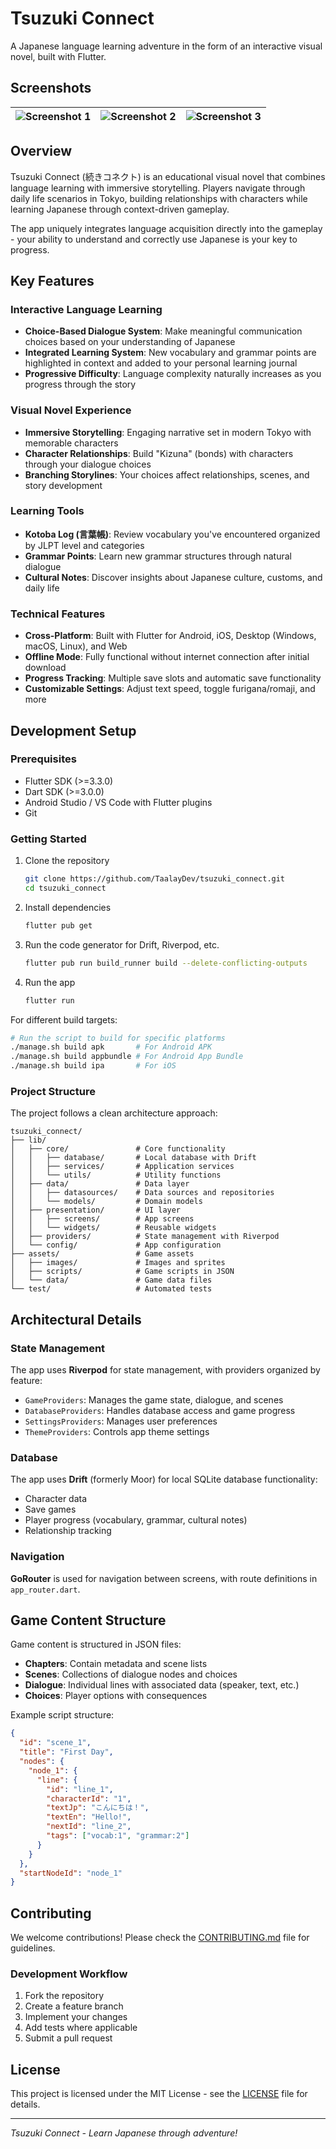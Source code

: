 # Tsuzuki Connect

A Japanese language learning adventure in the form of an interactive visual novel, built with Flutter.

## Screenshots

|![Screenshot 1](https://is2-ssl.mzstatic.com/image/thumb/PurpleSource221/v4/f8/73/4a/f8734aac-769a-7fce-e408-a2afb71c96a7/1255@3x__U00281_U0029__U00281_U0029.png/0x0ss.png)   | ![Screenshot 2](https://is2-ssl.mzstatic.com/image/thumb/PurpleSource221/v4/39/86/51/39865143-d090-8fa5-da67-91a6821f1181/1256@3x__U00282_U0029__U00281_U0029.png/0x0ss.png)  | ![Screenshot 3](https://is2-ssl.mzstatic.com/image/thumb/PurpleSource221/v4/4a/2a/b0/4a2ab09c-4b34-ff74-1a59-f8856ffe472c/1258@3x__U00282_U0029__U00281_U0029.png/0x0ss.png)  |
|---|---|---|


## Overview

Tsuzuki Connect (続きコネクト) is an educational visual novel that combines language learning with immersive storytelling. Players navigate through daily life scenarios in Tokyo, building relationships with characters while learning Japanese through context-driven gameplay.

The app uniquely integrates language acquisition directly into the gameplay - your ability to understand and correctly use Japanese is your key to progress.

## Key Features

### Interactive Language Learning
- **Choice-Based Dialogue System**: Make meaningful communication choices based on your understanding of Japanese
- **Integrated Learning System**: New vocabulary and grammar points are highlighted in context and added to your personal learning journal
- **Progressive Difficulty**: Language complexity naturally increases as you progress through the story

### Visual Novel Experience
- **Immersive Storytelling**: Engaging narrative set in modern Tokyo with memorable characters
- **Character Relationships**: Build "Kizuna" (bonds) with characters through your dialogue choices
- **Branching Storylines**: Your choices affect relationships, scenes, and story development

### Learning Tools
- **Kotoba Log (言葉帳)**: Review vocabulary you've encountered organized by JLPT level and categories
- **Grammar Points**: Learn new grammar structures through natural dialogue
- **Cultural Notes**: Discover insights about Japanese culture, customs, and daily life

### Technical Features
- **Cross-Platform**: Built with Flutter for Android, iOS, Desktop (Windows, macOS, Linux), and Web
- **Offline Mode**: Fully functional without internet connection after initial download
- **Progress Tracking**: Multiple save slots and automatic save functionality
- **Customizable Settings**: Adjust text speed, toggle furigana/romaji, and more

## Development Setup

### Prerequisites
- Flutter SDK (>=3.3.0)
- Dart SDK (>=3.0.0)
- Android Studio / VS Code with Flutter plugins
- Git

### Getting Started

1. Clone the repository
   ```bash
   git clone https://github.com/TaalayDev/tsuzuki_connect.git
   cd tsuzuki_connect
   ```

2. Install dependencies
   ```bash
   flutter pub get
   ```

3. Run the code generator for Drift, Riverpod, etc.
   ```bash
   flutter pub run build_runner build --delete-conflicting-outputs
   ```

4. Run the app
   ```bash
   flutter run
   ```

For different build targets:
```bash
# Run the script to build for specific platforms
./manage.sh build apk       # For Android APK
./manage.sh build appbundle # For Android App Bundle
./manage.sh build ipa       # For iOS
```

### Project Structure

The project follows a clean architecture approach:

```
tsuzuki_connect/
├── lib/
│   ├── core/               # Core functionality
│   │   ├── database/       # Local database with Drift
│   │   ├── services/       # Application services
│   │   └── utils/          # Utility functions
│   ├── data/               # Data layer
│   │   ├── datasources/    # Data sources and repositories
│   │   └── models/         # Domain models
│   ├── presentation/       # UI layer
│   │   ├── screens/        # App screens
│   │   └── widgets/        # Reusable widgets
│   ├── providers/          # State management with Riverpod
│   └── config/             # App configuration
├── assets/                 # Game assets
│   ├── images/             # Images and sprites
│   ├── scripts/            # Game scripts in JSON
│   └── data/               # Game data files
└── test/                   # Automated tests
```

## Architectural Details

### State Management
The app uses **Riverpod** for state management, with providers organized by feature:
- `GameProviders`: Manages the game state, dialogue, and scenes
- `DatabaseProviders`: Handles database access and game progress
- `SettingsProviders`: Manages user preferences
- `ThemeProviders`: Controls app theme settings

### Database
The app uses **Drift** (formerly Moor) for local SQLite database functionality:
- Character data
- Save games
- Player progress (vocabulary, grammar, cultural notes)
- Relationship tracking

### Navigation
**GoRouter** is used for navigation between screens, with route definitions in `app_router.dart`.

## Game Content Structure

Game content is structured in JSON files:
- **Chapters**: Contain metadata and scene lists
- **Scenes**: Collections of dialogue nodes and choices
- **Dialogue**: Individual lines with associated data (speaker, text, etc.)
- **Choices**: Player options with consequences

Example script structure:
```json
{
  "id": "scene_1",
  "title": "First Day",
  "nodes": {
    "node_1": {
      "line": {
        "id": "line_1",
        "characterId": "1",
        "textJp": "こんにちは！",
        "textEn": "Hello!",
        "nextId": "line_2",
        "tags": ["vocab:1", "grammar:2"]
      }
    }
  },
  "startNodeId": "node_1"
}
```

## Contributing

We welcome contributions! Please check the [CONTRIBUTING.md](CONTRIBUTING.md) file for guidelines.

### Development Workflow
1. Fork the repository
2. Create a feature branch
3. Implement your changes
4. Add tests where applicable
5. Submit a pull request

## License

This project is licensed under the MIT License - see the [LICENSE](LICENSE) file for details.

---

*Tsuzuki Connect - Learn Japanese through adventure!*